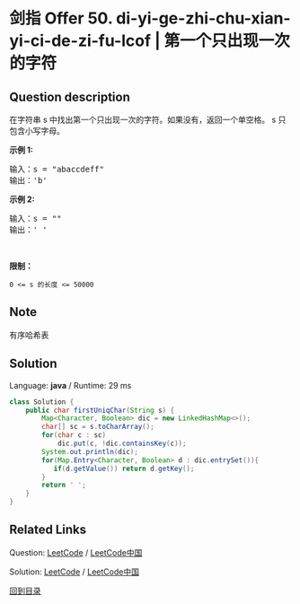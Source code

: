 ﻿# 剑指 Offer 50. di-yi-ge-zhi-chu-xian-yi-ci-de-zi-fu-lcof | 第一个只出现一次的字符

## Question description

<!--If you want to use the English description, use English description is not available for the problem. Please switch to Chinese. instead-->
<p>在字符串 s 中找出第一个只出现一次的字符。如果没有，返回一个单空格。 s 只包含小写字母。</p>

<p><strong>示例 1:</strong></p>

<pre>
输入：s = "abaccdeff"
输出：'b'
</pre>

<p><strong>示例 2:</strong></p>

<pre>
输入：s = "" 
输出：' '
</pre>

<p>&nbsp;</p>

<p><strong>限制：</strong></p>

<p><code>0 &lt;= s 的长度 &lt;= 50000</code></p>


## Note

有序哈希表


## Solution

Language: **java**  /  Runtime: 29 ms

```java
class Solution {
    public char firstUniqChar(String s) {
        Map<Character, Boolean> dic = new LinkedHashMap<>();
        char[] sc = s.toCharArray();
        for(char c : sc)
            dic.put(c, !dic.containsKey(c));
        System.out.println(dic);
        for(Map.Entry<Character, Boolean> d : dic.entrySet()){
           if(d.getValue()) return d.getKey();
        }
        return ' ';
    }
}


```



## Related Links

Question: [LeetCode](https://leetcode.com/problems/di-yi-ge-zhi-chu-xian-yi-ci-de-zi-fu-lcof/description/)  /  [LeetCode中国](https://leetcode-cn.com/problems/di-yi-ge-zhi-chu-xian-yi-ci-de-zi-fu-lcof/description/)

Solution: [LeetCode](https://leetcode.com/articles/di-yi-ge-zhi-chu-xian-yi-ci-de-zi-fu-lcof/)  /  [LeetCode中国](https://leetcode-cn.com/articles/di-yi-ge-zhi-chu-xian-yi-ci-de-zi-fu-lcof/)

[回到目录](../README.md)